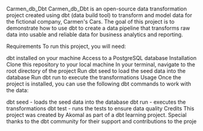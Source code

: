 Carmen_db_Dbt
Carmen_db_Dbt is an open-source data transformation project created using dbt (data build tool) to transform and model data for the fictional company, Carmen's Cars. The goal of this project is to demonstrate how to use dbt to create a data pipeline that transforms raw data into usable and reliable data for business analytics and reporting.

Requirements
To run this project, you will need:

dbt installed on your machine
Access to a PostgreSQL database
Installation
Clone this repository to your local machine
In your terminal, navigate to the root directory of the project
Run dbt seed to load the seed data into the database
Run dbt run to execute the transformations
Usage
Once the project is installed, you can use the following dbt commands to work with the data:

dbt seed - loads the seed data into the database
dbt run - executes the transformations
dbt test - runs the tests to ensure data quality
Credits
This project was created by Akomal as part of a dbt learning project. Special thanks to the dbt community for their support and contributions to the proje
